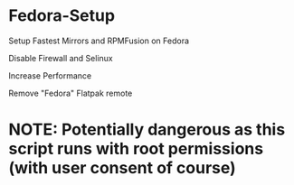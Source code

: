 # Fedora-Setup
Setup Fastest Mirrors and RPMFusion on Fedora

Disable Firewall and Selinux

Increase Performance

Remove "Fedora" Flatpak remote

# NOTE: Potentially dangerous as this script runs with root permissions (with user consent of course)
